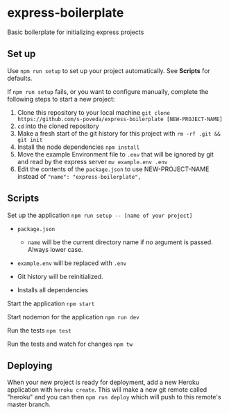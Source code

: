 # express-boilerplate
Basic boilerplate for initializing express projects

## Set up
Use `npm run setup` to set up your project automatically. See **Scripts** for defaults.

If `npm run setup` fails, or you want to configure manually, complete the following steps to start a new project:

1. Clone this repository to your local machine `git clone https://github.com/s-poveda/express-boilerplate [NEW-PROJECT-NAME]`
2. `cd` into the cloned repository
3. Make a fresh start of the git history for this project with `rm -rf .git && git init`
4. Install the node dependencies `npm install`
5. Move the example Environment file to `.env` that will be ignored by git and read by the express server `mv example.env .env`
6. Edit the contents of the `package.json` to use NEW-PROJECT-NAME instead of `"name": "express-boilerplate",`

## Scripts

Set up the application `npm run setup -- [name of your project]`

- `package.json`

	* `name` will be the current directory name if no argument is passed. Always lower case.


- `example.env` will be replaced with `.env`


- Git history will be reinitialized.


- Installs all dependencies


Start the application `npm start`

Start nodemon for the application `npm run dev`

Run the tests `npm test`

Run the tests and watch for changes `npm tw`

## Deploying

When your new project is ready for deployment, add a new Heroku application with `heroku create`. This will make a new git remote called "heroku" and you can then `npm run deploy` which will push to this remote's master branch.
